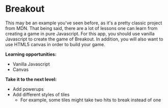 # Breakout

This may be an example you've seen before, as it's a pretty classic project from MDN. That being said, there are a lot of lessons one can learn from creating a game in pure Javascript. For this app, you should use vanilla Javascript to create the game of Breakout. In addition, you will also want to use HTML5 canvas in order to build your game.

**Learning opportunities:**
- Vanilla Javascript
- Canvas

**Take it to the next level:**
- Add powerups
- Add different styles of tiles
  - For example, some tiles might take two hits to break instead of one
